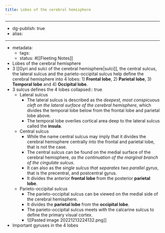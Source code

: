 ```yaml
---
title: Lobes of the cerebral hemisphere
---
```


- --
- dg-publish: true
- alias:
- --
- metadata:
	- tags:
	- status: #[[Fleeting Notes]]
- Lobes of the cerebral hemisphere
- 3 [[Gyri and sulci of the cerebral hemisphere|sulci]], the central sulcus, the lateral sulcus and the parieto-occipital sulcus help define the cerebral hemisphere into 4 lobes: 1) **Frontal lobe**, 2) **Parietal lobe**, 3) **Temporal lobe** and 4) **Occipital lobe**.
- 3 sulcus defines the 4 lobes
  collapsed:: true
	- Lateral sulcus
		- The lateral sulcus is described as the *deepest, most conspicuous cleft on the lateral surface of the cerebral hemisphere*, which divides the temporal lobe below from the frontal lobe and parietal lobe above.
		- The temporal lobe overlies cortical area deep to the lateral sulcus called the **insula**.
	- Central sulcus
		- While the name central sulcus may imply that it divides the cerebral hemisphere centrally into the frontal and parietal lobe, that is not the case.
		- The central sulcus can be found on the medial surface of the cerebral hemisphere, *as the continuation of the marginal branch of the cingulate sulcus*.
		- It can also as the *single sulcus that separates two parallel gyrus*, that is the precentral, and postcentral gyrus.
		- It divides the anterior **frontal lobe** from the posterior **parietal lobe**.
	- Parieto-occipital sulcus
		- The parieto-occipital sulcus can be viewed on the medial side of the cerebral hemisphere.
		- It divides the **parietal lobe** from the **occipital lobe**.
		- The parieto-occipital sulcus meets with the calcarine sulcus to define the primary visual cortex.
		- ![[Pasted image 20221213224132.png]]
- Important gyruses in the 4 lobes
